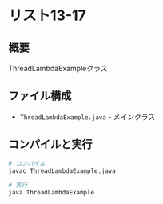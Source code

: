 # リスト13-17

## 概要
ThreadLambdaExampleクラス

## ファイル構成
- `ThreadLambdaExample.java` - メインクラス

## コンパイルと実行
```bash
# コンパイル
javac ThreadLambdaExample.java

# 実行
java ThreadLambdaExample
```

